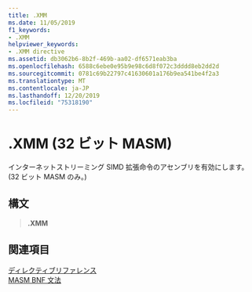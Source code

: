 ```yaml
---
title: .XMM
ms.date: 11/05/2019
f1_keywords:
- .XMM
helpviewer_keywords:
- .XMM directive
ms.assetid: db3062b6-8b2f-469b-aa02-df6571eab3ba
ms.openlocfilehash: 6588c6ebe0e95b9e98c6d8f072c3dddd8eb2dd2d
ms.sourcegitcommit: 0781c69b22797c41630601a176b9ea541be4f2a3
ms.translationtype: MT
ms.contentlocale: ja-JP
ms.lasthandoff: 12/20/2019
ms.locfileid: "75318190"
---
```

# <a name="xmm-32-bit-masm"></a>.XMM (32 ビット MASM)

インターネットストリーミング SIMD 拡張命令のアセンブリを有効にします。 (32 ビット MASM のみ。)

## <a name="syntax"></a>構文

> **.XMM**

## <a name="see-also"></a>関連項目

[ディレクティブリファレンス](directives-reference.md)\
[MASM BNF 文法](masm-bnf-grammar.md)
